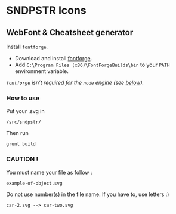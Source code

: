 # SNDPSTR Icons
## WebFont & Cheatsheet generator

Install `fontforge`.
* Download and install [fontforge](http://fontforge.github.io/en-US/downloads/windows/).
* Add `C:\Program Files (x86)\FontForgeBuilds\bin` to your `PATH` environment variable.

*`fontforge` isn’t required for the `node` engine (see [below](#available-engines)).*


### How to use

Put your .svg in 
```
/src/sndpstr/
```

Then run
```
grunt build
```

### CAUTION !

You must name your file as follow :
```
example-of-object.svg
```

Do not use number(s) in the file name. If you have to, use letters :)
```
car-2.svg --> car-two.svg
```
